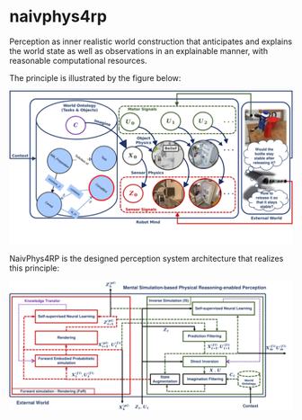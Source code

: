 # naivphys4rp
Perception as inner realistic world construction that anticipates and explains the world state as well as observations in an explainable manner, with reasonable computational resources.

The principle is illustrated by the figure below:


<p align=center>
<img src="resources/NaivPhys4RP.png"></img>
</p>

NaivPhys4RP is the designed perception system architecture that realizes this principle:


<p align=center>
<img src="resources/Architecture.png"></img>
</p>

